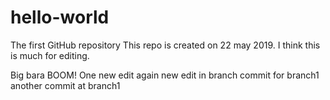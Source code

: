 # hello-world
The first GitHub repository
This repo is created on 22 may 2019. 
I think this is much for editing.

Big bara BOOM!
One new edit
again new edit in branch
commit for branch1
another commit at branch1
